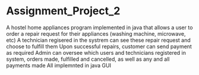 # Assignment_Project_2

A hostel home appliances program implemented in java that allows a user to order a repair request for their appliances (washing machine, microwave, etc)
A technician regisered in the systrem can see these repair request and choose to fulfill them
Upon successful repairs, customer can send payment as required
Admin can oversee which users and technicians registered in system, orders made, fulfilled and cancelled, as well as any and all payments made
All implemnted in java GUI
